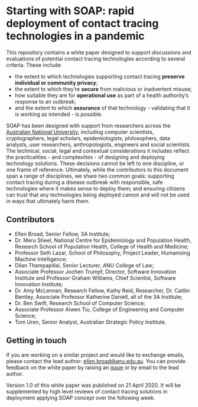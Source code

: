 # Starting with SOAP: rapid deployment of contact tracing technologies in a pandemic

This repository contains a white paper designed to support discussions and evaluations of potential contact tracing technologies according to several criteria. These include:  

* the extent to which technologies supporting contact tracing **preserve individual or community privacy**; 
* the extent to which they’re **secure** from malicious or inadvertent misuse; 
* how suitable they are for **operational use** as part of a health authority’s response to an outbreak; 
* and the extent to which **assurance** of that technology - validating that it is working as intended - is possible.

SOAP has been designed with support from researchers across the [Australian National University](https://www.anu.edu.au/), including computer scientists, cryptographers, legal scholars, epidemiologists, philosophers, data analysts, user researchers, anthropologists, engineers and social scientists. The technical, social, legal and contextual considerations it includes reflect the practicalities - and complexities - of designing and deploying technology solutions. These decisions cannot be left to one discipline, or one frame of reference. Ultimately, while the contributors to this document span a range of disciplines, we share two common goals: supporting contact tracing during a disease outbreak with responsible, safe technologies where it makes sense to deploy them; and ensuring citizens can trust that any technologies being deployed cannot and will not be used in ways that ultimately harm them.

## Contributors

* Ellen Broad, Senior Fellow, 3A Institute; 
* Dr. Meru Sheel, National Centre for Epidemiology and Population Health, Research School of Population Health, College of Health and Medicine; 
* Professor Seth Lazar, School of Philosophy, Project Leader, Humanising Machine Intelligence; 
* Dilan Thampapillai, Senior Lecturer, ANU College of Law; 
* Associate Professor Jochen Trumpf, Director, Software Innovation Institute and Professor Graham Williams, Chief Scientist, Software Innovation Institute; 
* Dr. Amy McLennan, Research Fellow, Kathy Reid, Researcher, Dr. Caitlin Bentley, Associate Professor Katherine Daniell, all of the 3A Institute; 
* Dr. Ben Swift, Research School of Computer Science; 
* Associate Professor Alwen Tiu, College of Engineering and Computer Science; 
* Tom Uren, Senior Analyst, Australian Strategic Policy Institute.

## Getting in touch

If you are working on a similar project and would like to exchange emails, please contact the lead author: ellen.broad@anu.edu.au. You can provide feedback on the white paper by raising an [issue](https://github.com/anu-act-health-covid19-support/SOAP-evaluation/issues) or by email to the lead author.

Version 1.0 of this white paper was published on 21 April 2020. It will be supplemented by high level reviews of contact tracing solutions in deployment applying SOAP concept over the following week. 
